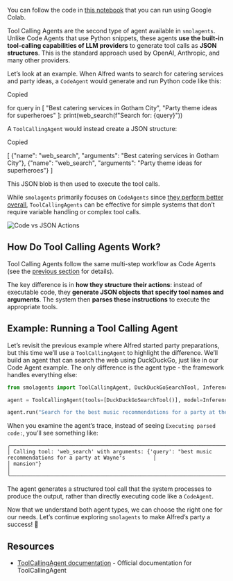 You can follow the code in [this notebook](https://huggingface.co/agents-course/notebooks/blob/main/unit2/smolagents/tool_calling_agents.ipynb) that you can run using Google Colab.

Tool Calling Agents are the second type of agent available in `smolagents`. Unlike Code Agents that use Python snippets, these agents **use the built-in tool-calling capabilities of LLM providers** to generate tool calls as **JSON structures**. This is the standard approach used by OpenAI, Anthropic, and many other providers.

Let’s look at an example. When Alfred wants to search for catering services and party ideas, a `CodeAgent` would generate and run Python code like this:

Copied

for query in [
    "Best catering services in Gotham City", 
    "Party theme ideas for superheroes"
]:
    print(web_search(f"Search for: {query}"))

A `ToolCallingAgent` would instead create a JSON structure:

Copied

[
    {"name": "web_search", "arguments": "Best catering services in Gotham City"},
    {"name": "web_search", "arguments": "Party theme ideas for superheroes"}
]

This JSON blob is then used to execute the tool calls.

While `smolagents` primarily focuses on `CodeAgents` since [they perform better overall](https://huggingface.co/papers/2402.01030), `ToolCallingAgents` can be effective for simple systems that don’t require variable handling or complex tool calls.

![Code vs JSON Actions](https://huggingface.co/datasets/huggingface/documentation-images/resolve/main/transformers/code_vs_json_actions.png)

## How Do Tool Calling Agents Work?

Tool Calling Agents follow the same multi-step workflow as Code Agents (see the [previous section](https://huggingface.co/learn/agents-course/en/unit2/smolagents/code_agents) for details).

The key difference is in **how they structure their actions**: instead of executable code, they **generate JSON objects that specify tool names and arguments**. The system then **parses these instructions** to execute the appropriate tools.

## Example: Running a Tool Calling Agent

Let’s revisit the previous example where Alfred started party preparations, but this time we’ll use a `ToolCallingAgent` to highlight the difference. We’ll build an agent that can search the web using DuckDuckGo, just like in our Code Agent example. The only difference is the agent type - the framework handles everything else:

```python
from smolagents import ToolCallingAgent, DuckDuckGoSearchTool, InferenceClientModel

agent = ToolCallingAgent(tools=[DuckDuckGoSearchTool()], model=InferenceClientModel())

agent.run("Search for the best music recommendations for a party at the Wayne's mansion.")
```
When you examine the agent’s trace, instead of seeing `Executing parsed code:`, you’ll see something like:

```
╭─────────────────────────────────────────────────────────────────────────────────────────────────────────────────╮
│ Calling tool: 'web_search' with arguments: {'query': "best music recommendations for a party at Wayne's         │
│ mansion"}                                                                                                       │
╰─────────────────────────────────────────────────────────────────────────────────────────────────────────────────╯
```

The agent generates a structured tool call that the system processes to produce the output, rather than directly executing code like a `CodeAgent`.

Now that we understand both agent types, we can choose the right one for our needs. Let’s continue exploring `smolagents` to make Alfred’s party a success! 🎉

## [](https://huggingface.co/learn/agents-course/en/unit2/smolagents/tool_calling_agents#resources)Resources

- [ToolCallingAgent documentation](https://huggingface.co/docs/smolagents/v1.8.1/en/reference/agents#smolagents.ToolCallingAgent) - Official documentation for ToolCallingAgent
